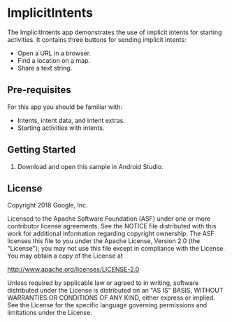 ImplicitIntents
===============================

The ImplicitIntents app demonstrates the use of implicit intents for starting
activities. It contains three buttons for sending implicit intents:

* Open a URL in a browser.
* Find a location on a map.
* Share a text string.


Pre-requisites
--------------

For this app you should be familiar with:

* Intents, intent data, and intent extras.
* Starting activities with intents.

Getting Started
---------------

1. Download and open this sample in Android Studio.


License
-------

Copyright 2018 Google, Inc.

Licensed to the Apache Software Foundation (ASF) under one or more contributor
license agreements.  See the NOTICE file distributed with this work for
additional information regarding copyright ownership.  The ASF licenses this
file to you under the Apache License, Version 2.0 (the "License"); you may not
use this file except in compliance with the License.  You may obtain a copy of
the License at

  http://www.apache.org/licenses/LICENSE-2.0

Unless required by applicable law or agreed to in writing, software
distributed under the License is distributed on an "AS IS" BASIS, WITHOUT
WARRANTIES OR CONDITIONS OF ANY KIND, either express or implied.  See the
License for the specific language governing permissions and limitations under
the License.
